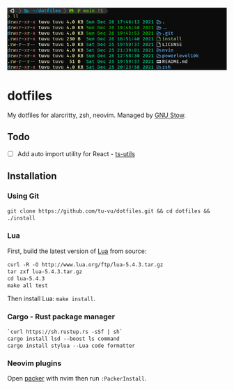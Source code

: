 ![cover](./images/cover.png)

# dotfiles

My dotfiles for alarcritty, zsh, neovim. Managed by [GNU Stow](https://www.gnu.org/software/stow/).

## Todo

- [ ] Add auto import utility for React - [ts-utils](https://github.com/jose-elias-alvarez/nvim-lsp-ts-utils)

## Installation

### Using Git

```
git clone https://github.com/tu-vu/dotfiles.git && cd dotfiles && ./install
```

### Lua

First, build the latest version of [Lua](https://www.lua.org/) from source:

```
curl -R -O http://www.lua.org/ftp/lua-5.4.3.tar.gz
tar zxf lua-5.4.3.tar.gz
cd lua-5.4.3
make all test
```

Then install Lua: `make install`.

### Cargo - Rust package manager

```
`curl https://sh.rustup.rs -sSf | sh`
cargo install lsd --boost ls command
cargo install stylua --Lua code formatter
```

### Neovim plugins

Open [packer](https://github.com/wbthomason/packer.nvim) with nvim then run
`:PackerInstall`.
